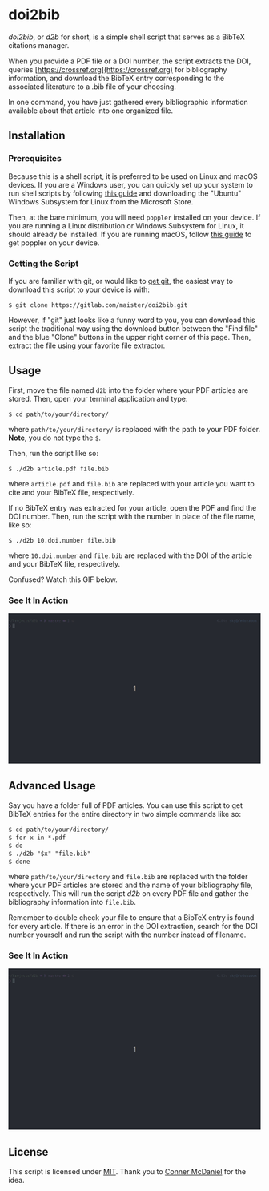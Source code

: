 # doi2bib

*doi2bib*, or *d2b* for short, is a simple shell script that serves as a BibTeX citations manager.

When you provide a PDF file or a DOI number, the script extracts the DOI, queries [https://crossref.org](https://crossref.org) for bibliography information, and download the BibTeX entry corresponding to the associated literature to a .bib file of your choosing.

In one command, you have just gathered every bibliographic information available about that article into one organized file.

## Installation

### Prerequisites

Because this is a shell script, it is preferred to be used on Linux and macOS devices. If you are a Windows user, you can quickly set up your system to run shell scripts by following [this guide](https://www.howtogeek.com/249966/how-to-install-and-use-the-linux-bash-shell-on-windows-10/) and downloading the "Ubuntu" Windows Subsystem for Linux from the Microsoft Store.

Then, at the bare minimum, you will need `poppler` installed on your device. If you are running a Linux distribution or Windows Subsystem for Linux, it should already be installed. If you are running macOS, follow [this guide](http://macappstore.org/poppler/) to get poppler on your device.

### Getting the Script

If you are familiar with git, or would like to [get git](https://git-scm.com/downloads), the easiest way to download this script to your device is with:

```
$ git clone https://gitlab.com/maister/doi2bib.git
```

However, if "git" just looks like a funny word to you, you can download this script the traditional way using the download button between the "Find file" and the blue "Clone" buttons in the upper right corner of this page. Then, extract the file using your favorite file extractor.

## Usage

First, move the file named `d2b` into the folder where your PDF articles are stored. Then, open your terminal application and type:

```
$ cd path/to/your/directory/
```

where `path/to/your/directory/` is replaced with the path to your PDF folder. **Note**, you do not type the `$`.

Then, run the script like so:

```
$ ./d2b article.pdf file.bib
```

where `article.pdf` and `file.bib` are replaced with your article you want to cite and your BibTeX file, respectively.

If no BibTeX entry was extracted for your article, open the PDF and find the DOI number. Then, run the script with the number in place of the file name, like so:

```
$ ./d2b 10.doi.number file.bib
```

where `10.doi.number` and `file.bib` are replaced with the DOI of the article and your BibTeX file, respectively.

Confused? Watch this GIF below.

### See It In Action

![](preview.gif)

## Advanced Usage

Say you have a folder full of PDF articles. You can use this script to get BibTeX entries for the entire directory in two simple commands like so:

```
$ cd path/to/your/directory/
$ for x in *.pdf
$ do
$ ./d2b "$x" "file.bib"
$ done
```

where `path/to/your/directory` and `file.bib` are replaced with the folder where your PDF articles are stored and the name of your bibliography file, respectively. This will run the script *d2b* on every PDF file and gather the bibliography information into `file.bib`.

Remember to double check your file to ensure that a BibTeX entry is found for every article. If there is an error in the DOI extraction, search for the DOI number yourself and run the script with the number instead of filename.

### See It In Action

![](preview_multi.gif)

## License

This script is licensed under [MIT](LICENSE.md). Thank you to [Conner McDaniel](https://www.youtube.com/watch?v=nO4T8JDNYG0) for the idea.
